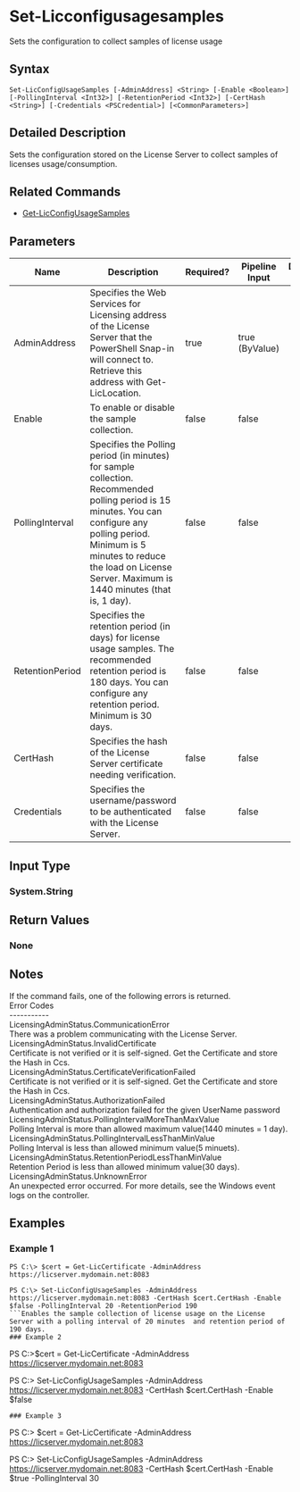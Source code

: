 ﻿
# Set-Licconfigusagesamples
Sets the configuration to collect samples of license usage
## Syntax
```
Set-LicConfigUsageSamples [-AdminAddress] <String> [-Enable <Boolean>] [-PollingInterval <Int32>] [-RetentionPeriod <Int32>] [-CertHash <String>] [-Credentials <PSCredential>] [<CommonParameters>]
```
## Detailed Description
Sets the configuration stored on the License Server to collect samples of licenses usage/consumption.


## Related Commands

* [Get-LicConfigUsageSamples](../Get-LicConfigUsageSamples/)
## Parameters
| Name   | Description | Required? | Pipeline Input | Default Value |
| --- | --- | --- | --- | --- |
| AdminAddress | Specifies the Web Services for Licensing address of the License Server that the PowerShell Snap-in will connect to.  Retrieve this address with Get-LicLocation. | true | true (ByValue) |  |
| Enable | To enable or disable the sample collection. | false | false |  |
| PollingInterval | Specifies the Polling period (in minutes) for sample collection. Recommended polling period is 15 minutes. You can configure any polling period. Minimum is 5 minutes to reduce the load on License Server. Maximum is 1440 minutes (that is, 1 day). | false | false |  |
| RetentionPeriod | Specifies the retention period (in days) for license usage samples. The recommended retention period is 180 days. You can configure any retention period. Minimum is 30 days. | false | false |  |
| CertHash | Specifies the hash of the License Server certificate needing verification. | false | false |  |
| Credentials | Specifies the username/password to be authenticated with the License Server. | false | false |  |

## Input Type

### System.String

## Return Values

### None

## Notes
If the command fails, one of the following errors is returned.<br>            Error Codes<br>            -----------<br>            LicensingAdminStatus.CommunicationError<br>                There was a problem communicating with the License Server.<br>            LicensingAdminStatus.InvalidCertificate<br>                Certificate is not verified or it is self-signed. Get the Certificate and store the Hash in Ccs.<br>            LicensingAdminStatus.CertificateVerificationFailed<br>                Certificate is not verified or it is self-signed. Get the Certificate and store the Hash in Ccs.<br>            LicensingAdminStatus.AuthorizationFailed<br>                Authentication and authorization failed for the given UserName password<br>    		    LicensingAdminStatus.PollingIntervalMoreThanMaxValue<br>                Polling Interval is more than allowed maximum value(1440 minutes = 1 day).<br>    		    LicensingAdminStatus.PollingIntervalLessThanMinValue<br>                Polling Interval is less than allowed minimum value(5 minuets).<br>            LicensingAdminStatus.RetentionPeriodLessThanMinValue<br>                Retention Period is less than allowed minimum value(30 days).<br>            LicensingAdminStatus.UnknownError<br>                An unexpected error occurred.  For more details, see the Windows event logs on the controller.
## Examples

### Example 1
```
PS C:\> $cert = Get-LicCertificate -AdminAddress https://licserver.mydomain.net:8083

PS C:\> Set-LicConfigUsageSamples -AdminAddress https://licserver.mydomain.net:8083 -CertHash $cert.CertHash -Enable $false -PollingInterval 20 -RetentionPeriod 190
```Enables the sample collection of license usage on the License Server with a polling interval of 20 minutes  and retention period of 190 days.
### Example 2
```
PS C:\>$cert = Get-LicCertificate -AdminAddress https://licserver.mydomain.net:8083

PS C:\> Set-LicConfigUsageSamples -AdminAddress https://licserver.mydomain.net:8083 -CertHash $cert.CertHash -Enable $false
```Disables the sample collection of license usage on the License Server.
### Example 3
```
PS C:\> $cert = Get-LicCertificate -AdminAddress https://licserver.mydomain.net:8083

PS C:\> Set-LicConfigUsageSamples -AdminAddress https://licserver.mydomain.net:8083 -CertHash $cert.CertHash -Enable $true -PollingInterval 30
```Enables the sample collection of license usage on the License Server with a polling interval of 30 minutes.
